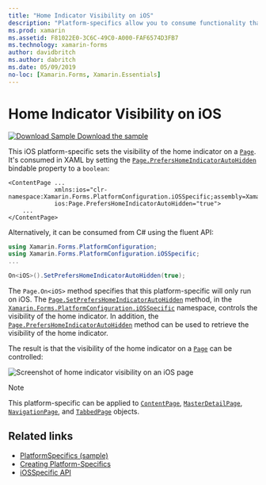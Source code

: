 ```yaml
---
title: "Home Indicator Visibility on iOS"
description: "Platform-specifics allow you to consume functionality that's only available on a specific platform, without implementing custom renderers or effects. This article explains how to consume the iOS platform-specific that sets the visibility of the home indicator on a Page."
ms.prod: xamarin
ms.assetid: F81022E0-3C6C-49C0-A000-FAF6574D3FB7
ms.technology: xamarin-forms
author: davidbritch
ms.author: dabritch
ms.date: 05/09/2019
no-loc: [Xamarin.Forms, Xamarin.Essentials]
---
```


# Home Indicator Visibility on iOS

[![Download Sample](~/media/shared/download.png) Download the sample](https://docs.microsoft.com/samples/xamarin/xamarin-forms-samples/userinterface-platformspecifics)

This iOS platform-specific sets the visibility of the home indicator on a [`Page`](xref:Xamarin.Forms.Page). It's consumed in XAML by setting the [`Page.PrefersHomeIndicatorAutoHidden`](xref:Xamarin.Forms.PlatformConfiguration.iOSSpecific.Page.PrefersHomeIndicatorAutoHiddenProperty) bindable property to a `boolean`:

```xaml
<ContentPage ...
             xmlns:ios="clr-namespace:Xamarin.Forms.PlatformConfiguration.iOSSpecific;assembly=Xamarin.Forms.Core"
             ios:Page.PrefersHomeIndicatorAutoHidden="true">
    ...
</ContentPage>
```

Alternatively, it can be consumed from C# using the fluent API:

```csharp
using Xamarin.Forms.PlatformConfiguration;
using Xamarin.Forms.PlatformConfiguration.iOSSpecific;
...

On<iOS>().SetPrefersHomeIndicatorAutoHidden(true);
```

The `Page.On<iOS>` method specifies that this platform-specific will only run on iOS. The [`Page.SetPrefersHomeIndicatorAutoHidden`](xref:Xamarin.Forms.PlatformConfiguration.iOSSpecific.Page.SetPrefersHomeIndicatorAutoHidden(Xamarin.Forms.IPlatformElementConfiguration{Xamarin.Forms.PlatformConfiguration.iOS,Xamarin.Forms.Page},System.Boolean)) method, in the [`Xamarin.Forms.PlatformConfiguration.iOSSpecific`](xref:Xamarin.Forms.PlatformConfiguration.iOSSpecific) namespace, controls the visibility of the home indicator. In addition, the [`Page.PrefersHomeIndicatorAutoHidden`](xref:Xamarin.Forms.PlatformConfiguration.iOSSpecific.Page.PrefersHomeIndicatorAutoHidden(Xamarin.Forms.IPlatformElementConfiguration{Xamarin.Forms.PlatformConfiguration.iOS,Xamarin.Forms.Page})) method can be used to retrieve the visibility of the home indicator.

The result is that the visibility of the home indicator on a [`Page`](xref:Xamarin.Forms.Page) can be controlled:

![Screenshot of home indicator visibility on an iOS page](page-home-indicator-images/home-indicator-visibility.png "Page home indicator visibility")

> [!NOTE]
> This platform-specific can be applied to [`ContentPage`](xref:Xamarin.Forms.ContentPage), [`MasterDetailPage`](xref:Xamarin.Forms.MasterDetailPage), [`NavigationPage`](xref:Xamarin.Forms.NavigationPage), and [`TabbedPage`](xref:Xamarin.Forms.TabbedPage) objects.

## Related links

- [PlatformSpecifics (sample)](https://docs.microsoft.com/samples/xamarin/xamarin-forms-samples/userinterface-platformspecifics)
- [Creating Platform-Specifics](~/xamarin-forms/platform/platform-specifics/index.md#creating-platform-specifics)
- [iOSSpecific API](xref:Xamarin.Forms.PlatformConfiguration.iOSSpecific)
